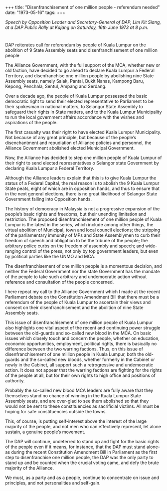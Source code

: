 +++ 
title: "Disenfranchisement of one million people - referendum needed"
date: "1973-05-16"
tags:
+++

_Speech by Opposition Leader and Secretary-General of DAP, Lim Kit Siang, at a DAP Public Rally at Kajang on Saturday, 16th June 1973 at 8 p.m._
# 
DAP reiterates call for referendum by people of Kuala Lumpur on the abolition of 9 State Assembly seats and disenfranchisement of one million people

The Alliance Government, with the full support of the MCA, whether new or old faction, have decided to go ahead to declare Kuala Lumpur a Federal  Territory, and disenfranchise one million people by abolishing nine State Assembly seats, namely Salak, Pantai, Bukit Nanas, Kampong Baru, Kepong, Penchala, Sentul, Ampang and Serdang.

Over a decade ago, the people of Kuala Lumpur possessed the basic democratic right to send their elected representative to Parliament to be their spokesman in national matters, to Selangor State Assembly to safeguard their rights in State matters, and to the Kuala Lumpur Municipality to run the local government affairs accordance with the wishes and aspirations of the people.

The first casualty was their right to have elected Kuala Lumpur Municipality. Not because of any great principle, but because of the people’s disenchantment and repudiation of Alliance policies and personnel, the Alliance Government abolished elected Municipal Government.</u>

Now, the Alliance has decided to step one million people of Kuala Lumpur of their right to send elected representatives o Selangor state Government by declaring Kuala Lumpur a Federal Territory.

Although the Alliance leaders explain that this is to give Kuala Lumpur the status of a Federal Capital, the real reason is to abolish the 9 Kuala Lumpur State peats, eight of which are in opposition hands, and thus to ensure that in the next general elections, there is no great likelihood of Selangor State Government falling into Opposition hands.

The history of democracy in Malaysia is not a progressive expansion of the people’s basic rights and freedoms, but their unending limitation and restriction. The proposed disenfranchisement of one million people of Kuala Lumpur is the latest in the series, which include among other things, the virtual abolition of Municipal, town and local council elections; the stripping of the parliamentary immunity of MPs and State Assemblymen to curb their freedom of speech and obligation to be the tribune of the people; the arbitrary police curbs on the freedom of assembly and speech; and wide- ranging control of the press, not only by top government leaders, but even by political parties like the UNMO and MCA.

The disenfranchisement of one million people is a momentous decision, and neither the Federal Government nor the state Government has the mandate of the people to take such arbitrary and undemocratic action without reference and consultation of the people concerned.  

I here repeat my call to the Alliance Government which I made at the recent Parliament debate on the Constitution Amendment Bill that there must be a referendum of the people of Kuala Lumpur to ascertain their views and consent on their disenfranchisement and the abolition of nine State Assembly seats.

This issue of disenfranchisement of one million people of Kuala Lumpur also highlights one vital aspect of the recent and continuing power struggle between the old-guards and so-called new blood in the MCA. On basic issues which closely touch and concern the people, whether on education, economic opportunities, employment, political rights, there is basically no difference between the two warring factions. Thus, on this issue of disenfranchisement of one million people in Kuala Lumpur, both the old- guards and the so-called new bloods, whether formerly in the Cabinet or newly in the Cabinet, all support such a retrogressive and undemocratic action. It does not appear that the warring factions are fighting for the rights of the people at all, but for their own rights to high office and positions of authority.

Probably the so-called new blood MCA leaders are fully aware that they themselves stand no chance of winning in the Kuala Lumpur State Assembly seats, and are over-glad to see them abolished so that they would not be sent to these constituencies as sacrificial victims. All must be hoping for safe constituencies outside the towns. 

This, of course, is putting self-interest above the interest of the large majority of the people, and not men who can effectively represent, let alone sustain, a genuine people’s movement.

The DAP will continue, undeterred to stand up and fight for the basic rights of the people even if it means, for instance, that the DAP must stand alone- as during the recent Constitution Amendment Bill in Parliament as the first step to disenfranchise one million people, the DAP was the only party to stand up and be counted when the crucial voting came, and defy the brute majority of the Alliance.

We must, as a party and as a people, continue to concentrate on issue and principles, and not personalities and self-gain.
 
